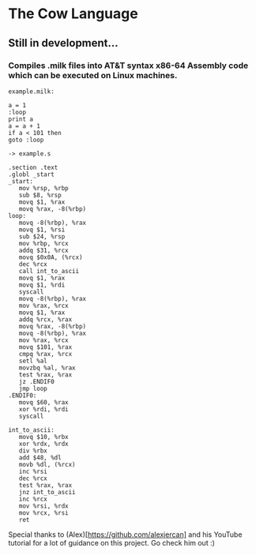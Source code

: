 # The Cow Language

## Still in development...
### Compiles .milk files into AT&T syntax x86-64 Assembly code which can be executed on Linux machines.

```
example.milk:
```
```
a = 1
:loop
print a
a = a + 1
if a < 101 then
goto :loop
```

```
-> example.s
```

```assembly
.section .text
.globl _start
_start:
   mov %rsp, %rbp
   sub $8, %rsp
   movq $1, %rax
   movq %rax, -8(%rbp)
loop:
   movq -8(%rbp), %rax
   movq $1, %rsi
   sub $24, %rsp
   mov %rbp, %rcx
   addq $31, %rcx
   movq $0x0A, (%rcx)
   dec %rcx
   call int_to_ascii
   movq $1, %rax
   movq $1, %rdi
   syscall
   movq -8(%rbp), %rax
   mov %rax, %rcx
   movq $1, %rax
   addq %rcx, %rax
   movq %rax, -8(%rbp)
   movq -8(%rbp), %rax
   mov %rax, %rcx
   movq $101, %rax
   cmpq %rax, %rcx
   setl %al
   movzbq %al, %rax
   test %rax, %rax
   jz .ENDIF0
   jmp loop
.ENDIF0:
   movq $60, %rax
   xor %rdi, %rdi
   syscall

int_to_ascii:
   movq $10, %rbx
   xor %rdx, %rdx
   div %rbx
   add $48, %dl
   movb %dl, (%rcx)
   inc %rsi
   dec %rcx
   test %rax, %rax
   jnz int_to_ascii
   inc %rcx
   mov %rsi, %rdx
   mov %rcx, %rsi
   ret

```

Special thanks to (Alex)[https://github.com/alexjercan] and his YouTube tutorial for a lot of guidance on this project. Go check him out :)